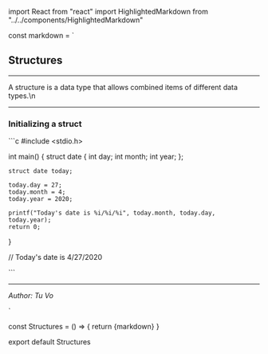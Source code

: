 import React from "react"
import HighlightedMarkdown from "../../components/HighlightedMarkdown"

const markdown = `
## Structures

---

A structure is a data type that allows combined items of different data types.\n

---

### Initializing a struct

\`\`\`c
#include <stdio.h>

int main()
{
    struct date
    {
        int day;
        int month;
        int year;
    };

    struct date today;

    today.day = 27;
    today.month = 4;
    today.year = 2020;
    
    printf("Today's date is %i/%i/%i", today.month, today.day, today.year);
    return 0;
}

// Today's date is 4/27/2020

\`\`\`

---

_Author: Tu Vo_

`

const Structures = () => {
  return <HighlightedMarkdown>{markdown}</HighlightedMarkdown>
}

export default Structures
